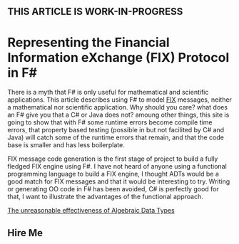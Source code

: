 ## THIS ARTICLE IS WORK-IN-PROGRESS


# Representing the Financial Information eXchange (FIX) Protocol in F# #


There is a myth that F# is only useful for mathematical and scientific applications. This article describes using F# to model [FIX](https://en.wikipedia.org/wiki/Financial_Information_eXchange) messages, neither a mathematical nor scientific application. Why should you care? what does an F# give you that a C# or Java does not? amoung other things, this site is going to show that with F# some runtime errors become compile time errors, that property based testing (possible in but not facilited by C# and Java) will catch some of the runtime errors that remain, and that the code base is smaller and has less boilerplate.

FIX message code generation is the first stage of project to build a fully fledged FIX engine using F#. I have not heard of anyone using a functional programming language to build a FIX engine, I thought ADTs would be a good match for FIX messages and that it would be interesting to try. Writing or generating OO code in F# has been avoided, C# is perfectly good for that, I want to illustrate the advantages of the functional approach.

[The unreasonable effectiveness of Algebraic Data Types](ADTs.md)


## Hire Me








